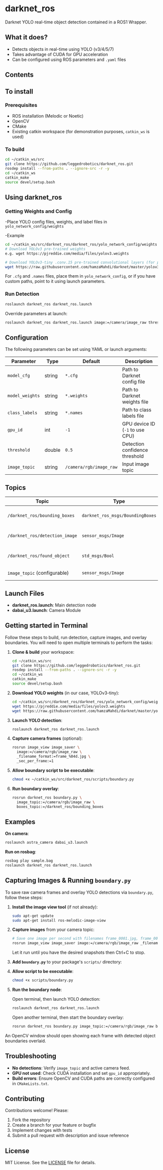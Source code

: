 # darknet\_ros

Darknet YOLO real-time object detection contained in a ROS1 Wrapper.

## What it does?
- Detects objects in real-time using YOLO (v3/4/5/7)
- Takes advantage of CUDA for GPU acceleration
- Can be configured using ROS parameters and `.yaml` files

## Contents


## To install

### Prerequisites
- ROS installation (Melodic or Noetic)
- OpenCV
- CMake
- Existing catkin workspace (for demonstration purposes, `catkin_ws` is used)

### To build

```bash
cd ~/catkin_ws/src
git clone https://github.com/leggedrobotics/darknet_ros.git
rosdep install --from-paths . --ignore-src -r -y
cd ~/catkin_ws
catkin_make
source devel/setup.bash
```

## Using darknet_ros

### Getting Weights and Config

-Place YOLO config files, weights, and label files in `yolo_network_config/weights`

-Example

```bash
cd ~/catkin_ws/src/darknet_ros/darknet_ros/yolo_network_config/weights
# Download YOLOv3 pre-trained weights
e.g. wget https://pjreddie.com/media/files/yolov3.weights

# Download YOLOv3-tiny .conv.15 pre-trained convolutional layers (for partial training)
wget https://raw.githubusercontent.com/hamzaMahdi/darknet/master/yolov3-tiny.conv.15
```

For `.cfg` and `.names` files, place them in `yolo_network_config`, or if you have custom paths, point to it using launch parameters.

### Run Detection

```bash
roslaunch darknet_ros darknet_ros.launch
```

Override parameters at launch:

```bash
roslaunch darknet_ros darknet_ros.launch image:=/camera/image_raw threshold:=0.6 gpu_id:=0
```

## Configuration

The following parameters can be set using YAML or launch arguments:

| Parameter       | Type   | Default                 | Description                    |
| --------------- | ------ | ----------------------- | ------------------------------ |
| `model_cfg`     | string | `*.cfg`                 | Path to Darknet config file    |
| `model_weights` | string | `*.weights`             | Path to Darknet weights file   |
| `class_labels`  | string | `*.names`               | Path to class labels file      |
| `gpu_id`        | int    | `-1`                    | GPU device ID (`-1` to use CPU)|
| `threshold`     | double | `0.5`                   | Detection confidence threshold |
| `image_topic`   | string | `/camera/rgb/image_raw` | Input image topic              |

## Topics

| Topic                          | Type                             | Description                 |
| ------------------------------ | -------------------------------- | --------------------------- |
| `/darknet_ros/bounding_boxes`  | `darknet_ros_msgs/BoundingBoxes` | Detected boxes & classes    |
| `/darknet_ros/detection_image` | `sensor_msgs/Image`              | Annotated image with boxes  |
| `/darknet_ros/found_object`    | `std_msgs/Bool`                  | True if any object detected |
| `image_topic` (configurable)   | `sensor_msgs/Image`              | Raw image feed              |

## Launch Files

* **darknet\_ros.launch**: Main detection node
* **dabai_u3.launch**: Camera Module

## Getting started in Terminal

Follow these steps to build, run detection, capture images, and overlay boundaries. You will need to open multiple terminals to perform the tasks:

1. **Clone & build** your workspace:

   ```bash
   cd ~/catkin_ws/src
   git clone https://github.com/leggedrobotics/darknet_ros.git
   rosdep install --from-paths . --ignore-src -r -y
   cd ~/catkin_ws
   catkin_make
   source devel/setup.bash
   ```

2. **Download YOLO weights** (in our case, YOLOv3-tiny):

   ```bash
   cd ~/catkin_ws/src/darknet_ros/darknet_ros/yolo_network_config/weights
   wget https://pjreddie.com/media/files/yolov3.weights
   wget https://raw.githubusercontent.com/hamzaMahdi/darknet/master/yolov3-tiny.conv.15 # this is from a forked repo, as we could not find the weights needed from the original repo
   ```

3. **Launch YOLO detection**:

   ```bash
   roslaunch darknet_ros darknet_ros.launch
   ```

4. **Capture camera frames** (optional):

   ```bash
   rosrun image_view image_saver \
     image:=/camera/rgb/image_raw \
     _filename_format:=frame_%04d.jpg \
     _sec_per_frame:=1
   ```

5. **Allow boundary script to be executable**:

   ```bash
   chmod +x ~/catkin_ws/src/darknet_ros/scripts/boundary.py
   ```

6. **Run boundary overlay**:

   ```bash
   rosrun darknet_ros boundary.py \
     image_topic:=/camera/rgb/image_raw \
     boxes_topic:=/darknet_ros/bounding_boxes
   ```

## Examples

**On camera**:

```bash
roslaunch astra_camera dabai_u3.launch
```

**Run on rosbag**:

```bash
rosbag play sample.bag
roslaunch darknet_ros darknet_ros.launch
```

## Capturing Images & Running `boundary.py`

To save raw camera frames and overlay YOLO detections via `boundary.py`, follow these steps:

1. **Install the image view tool** (if not already):

   ```bash
   sudo apt-get update
   sudo apt-get install ros-melodic-image-view
   ```

2. **Capture images** from your camera topic:

   ```bash
   # Save one image per second with filenames frame_0001.jpg, frame_0002.jpg, etc.
   rosrun image_view image_saver image:=/camera/rgb/image_raw _filename_format:=frame_%04d.jpg _sec_per_frame:=1
   ```

   Let it run until you have the desired snapshots then Ctrl+C to stop.

3. **Add `boundary.py`** to your package's `scripts/` directory:

 
4. **Allow script to be executable**:

   ```bash
   chmod +x scripts/boundary.py
   ```

5. **Run the boundary node**:

   Open terminal, then launch YOLO detection:

   ```bash
   roslaunch darknet_ros darknet_ros.launch
   ```

   Open another terminal, then start the boundary overlay:

   ```bash
   rosrun darknet_ros boundary.py image_topic:=/camera/rgb/image_raw boxes_topic:=/darknet_ros/bounding_boxes
   ```

An OpenCV window should open showing each frame with detected object boundaries overlaid.

## Troubleshooting

* **No detections**: Verify `image_topic` and active camera feed.
* **GPU not used**: Check CUDA installation and set `gpu_id` appropriately.
* **Build errors**: Ensure OpenCV and CUDA paths are correctly configured in `CMakeLists.txt`.

## Contributing

Contributions welcome! Please:

1. Fork the repository
2. Create a branch for your feature or bugfix
3. Implement changes with tests
4. Submit a pull request with description and issue reference

## License

MIT License. See the [LICENSE](LICENSE) file for details.

